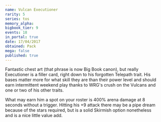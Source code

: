 ```yaml
---
name: Vulcan Executioner
rarity: 5
series: tos
memory_alpha:
bigbook_tier: 9
events: 18
in_portal: true
date: 17/04/2017
obtained: Pack
mega: false
published: true
---
```


Fantastic chest art (that phrase is now Big Book canon), but really Executioner is a filler card, right down to his forgotten Telepath trait. His bases matter more for what skill they are than their power level and should earn intermittent weekend play thanks to WRG's crush on the Vulcans and one or two of his other traits.

What may earn him a spot on your roster is 400% arena damage at 8 seconds without a trigger. Hitting his +9 attack there may be a pipe dream because of the stars required, but is a solid Skirmish option nonetheless and is a nice little value add.
